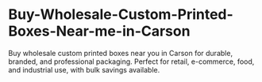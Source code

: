 # Buy-Wholesale-Custom-Printed-Boxes-Near-me-in-Carson
Buy wholesale custom printed boxes near you in Carson for durable, branded, and professional packaging. Perfect for retail, e-commerce, food, and industrial use, with bulk savings available.
